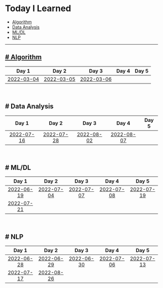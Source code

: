 # Today I Learned
  - [Algorithm](#-algorithm)
  - [Data Analysis](#-data-analysis)
  - [ML/DL](#-mldl)
  - [NLP](#-nlp)

---

## [\# Algorithm](./algorithm/)
|Day 1|Day 2|Day 3|Day 4|Day 5|
|:-:|:-:|:-:|:-:|:-:|
|[2022-03-04](2022/2022-03/2022-03-04.md)|[2022-03-05](2022/2022-03/2022-03-05.md)|[2022-03-06](2022/2022-03/2022-03-06.md)||

<br>

## \# Data Analysis
|Day 1|Day 2|Day 3|Day 4|Day 5|
|:-:|:-:|:-:|:-:|:-:|
|[2022-07-16](2022/2022-07/2022-07-16.ipynb)|[2022-07-28](2022/2022-07/2022-07-28.ipynb)|[2022-08-02](2022/2022-08/2022-08-02.ipynb)|[2022-08-07](2022/2022-08/2022-08-07.ipynb)|

<br>

## \# ML/DL
|Day 1|Day 2|Day 3|Day 4|Day 5|
|:-:|:-:|:-:|:-:|:-:|
|[2022-06-19](2022/2022-06/2022-06-19.md)|[2022-07-04](2022/2022-07/2022-07-04.md)|[2022-07-07](2022/2022-07/2022-07-07.md)|[2022-07-08](2022/2022-07/2022-07-08.md)|[2022-07-19](2022/2022-07/2022-07-19.md)|
|[2022-07-21](2022/2022-07/2022-07-21.md)|||||

<br>

## \# NLP
|Day 1|Day 2|Day 3|Day 4|Day 5|
|:-:|:-:|:-:|:-:|:-:|
|[2022-06-28](2022/2022-06/2022-06-28.md)|[2022-06-29](2022/2022-06/2022-06-29.md)|[2022-06-30](2022/2022-06/2022-06-30.md)|[2022-07-06](2022/2022-07/2022-07-06.md)|[2022-07-13](2022/2022-07/2022-07-13.md)|
|[2022-07-17](2022/2022-07/2022-07-17.md)|[2022-08-26](2022/2022-08/2022-08-26.md)||||
